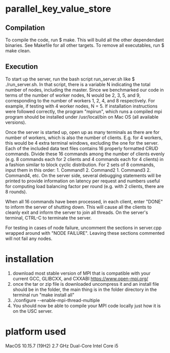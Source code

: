 # parallel_key_value_store

## Compilation
To compile the code, run $ make. This will build all the other dependendant binaries. See Makefile for all other targets. To remove all executables, run $ make clean.

## Execution
To start up the server, run the bash script run_server.sh like $ ./run_server.sh. In that script, there is a variable N indicating the total number of nodes, including the master. Since we benchmarked our code in terms of the number of worker nodes, N would be 2, 3, 5, and 9, corresponding to the number of workers 1, 2, 4, and 8 respectively. For example, if testing with 4 worker nodes, N = 5. If installation instructions were followed correctly, the program "mpirun", which runs a compiled mpi program should be installed under /usr/local/bin on Mac OS (all available versions).

Once the server is started up, open up as many terminals as there are for number of workers, which is also the number of clients. E.g. for 4 workers, this would be 4 extra terminal windows, excluding the one for the server. Each of the included data text files contains 16 properly formatted CRUD commands. Divide these 16 commands among the number of clients evenly (e.g. 8 commands each for 2 clients and 4 commands each for 4 clients) in a fashion similar to block cyclic distribution. For 2 sets of 8 commands, input them in this order: 1. Command1 2. Command2 1. Command3 2. Command4, etc. On the server side, several debugging statements will be printed to provide information on latency per request and numbers useful for computing load balancing factor per round (e.g. with 2 clients, there are 8 rounds).

When all 16 commands have been processed, in each client, enter "DONE" to inform the server of shutting down. This will cause all the clients to cleanly exit and inform the server to join all threads. On the server's terminal, CTRL-C to terminate the server. 

For testing in cases of node failure, uncomment the sections in server.cpp wrapped around with "NODE FAILURE". Leaving these sections commented will not fail any nodes.

# installation
1. download most stable version of MPI that is compatible with your current GCC, GLIBCXX, and CXXABI
https://www.open-mpi.org/
2. once the tar or zip file is downloaded uncompress it and an install file should be in the folder, the main thing is in the folder directory in the terminal run "make install all"
3. ./configure --enable-mpi-thread-multiple
4. You should now be able to compile your MPI code locally just how it is on the USC server.

# platform used 
MacOS 10.15.7 (19H2)
2.7 GHz Dual-Core Intel Core i5


